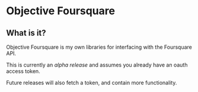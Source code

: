 Objective Foursquare
====================

What is it?
---------------------

Objective Foursquare is my own libraries for interfacing with the 
Foursquare API.

This is currently an *alpha release* and assumes you already have an oauth access token.

Future releases will also fetch a token, and contain more functionality.
